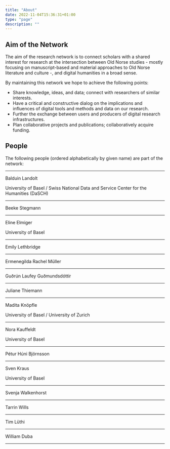 ```yaml
---
title: "About"
date: 2022-11-04T15:36:31+01:00
type: "page"
description: ""
---
```


## Aim of the Network

The aim of the research network is to connect scholars with a shared interest for research at the intersection between
Old Norse studies - mostly focusing on manuscript-based and material approaches to Old Norse literature and culture -,
and digital humanities in a broad sense.

By maintaining this network we hope to achieve the following points:

- Share knowledge, ideas, and data; connect with researchers of similar interests.
- Have a critical and constructive dialog on the implications and influences of digital tools and methods and data on
  our research.
- Further the exchange between users and producers of digital research infrastructures.
- Plan collaborative projects and publications; collaboratively acquire funding.


## People

The following people (ordered alphabetically by given name) are part of the network:

---

Balduin Landolt

University of Basel / Swiss National Data and Service Center for the Humanities (DaSCH)

---

Beeke Stegmann

---

Eline Elmiger

University of Basel

---

Emily Lethbridge

---

Ermenegilda Rachel Müller

---

Guðrún Laufey Guðmundsdóttir

---

Juliane Thiemann

---

Madita Knöpfle

University of Basel / University of Zurich

---

Nora Kauffeldt

University of Basel

---

Pétur Húni Björnsson

---

Sven Kraus

University of Basel 

---

Svenja Walkenhorst

---

Tarrin Wills

---

Tim Lüthi

---

William Duba 

---
